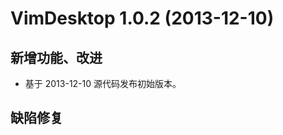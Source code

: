 VimDesktop 1.0.2 (2013-12-10)
=============================
新增功能、改进
--------------
- 基于 2013-12-10 源代码发布初始版本。

缺陷修复
--------